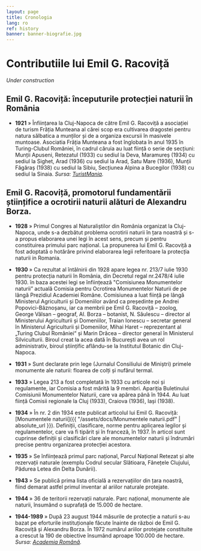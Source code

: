 ```yaml
---
layout: page
title: Cronologia
lang: ro
ref: history
banner: banner-biografie.jpg
---
```


# Contributiile lui Emil G. Racoviță

*Under construction*

## Emil G. Racoviță: începuturile protecției naturii în România

<div class="c4-list" markdown=1>

- **1921** » Înființarea la Cluj-Napoca de către Emil G. Racoviță a asociației de turism Frăția Munteana al cărei scop era cultivarea dragostei pentru natura sălbatica a munților și de a organiza excursii în masivele muntoase. Asociatia Frăția Munteana a fost înglobata în anul 1935 în Turing-Clubul României, în cadrul căruia au luat ființă o serie de secțiuni: Munții Apuseni, Retezatul (1933) cu sediul la Deva, Maramureș (1934) cu sediul la Sighet, Arad (1936) cu sediul la Arad, Satu Mare (1936), Munții Făgăraș (1938) cu sediul la Sibiu, Secțiunea Alpina a Bucegilor (1938) cu sediul la Sinaia.
*Sursa: [TuristMania](http://www.turistmania.ro/articole/diverse/primele-asociatii-si-cluburi-de-turism-si-sufletistii-lor.html).*
</div>

## Emil G. Racoviță, promotorul fundamentării științifice a ocrotirii naturii alături de Alexandru Borza.

<div class="c4-shaded-list" markdown=1>

- **1928** » Primul Congres al Naturaliștilor din România organizat la Cluj-Napoca, unde s-a dezbătut problema ocrotirii naturii în țara noastră și s-a propus elaborarea unei legi în acest sens, precum și pentru constituirea primului parc național. La propunerea lui Emil G. Racoviță a fost adoptată o hotărâre privind elaborarea legii referitoare la protecția naturii in Romania.

- **1930** » Ca rezultat al întâlnirii din 1928 apare legea nr. 213/7 iulie 1930 pentru protecția naturii în România, din Decretul regal nr.2478/4 iulie 1930. în baza acestei legi se înființează "Comisiunea Monumentelor naturii” actuală Comisia pentru Ocrotirea Monumentelor Naturii de pe lângă Prezidiul Academiei Române. Comisiunea a luat ființă pe lângă Ministerul Agriculturii și Domeniilor având ca președinte pe Andrei Popovici-Bâznoșanu, iar ca membrii pe Emil G. Racoviță – zoolog, George Vâlsan – geograf, Al. Borza – botanist, N. Săulescu – director al Ministerului Agriculturii și Domeniilor, Traian Ionescu – secretar general în Ministerul Agriculturii și Domeniilor, Mihai Haret – reprezentant al „Turing Clubul României“ și Marin Drăcea – director general în Ministerul Silviculturii. Biroul creat la acea dată în București avea un rol administrativ, biroul științific aflându-se la Institutul Botanic din Cluj-Napoca.

- **1931** » Sunt declarate prin lege (Jurnalul Consiliului de Miniștri) primele monumente ale naturii: floarea de colți și nufărul termal.

- **1933** » Legea 213 a fost completată în 1933 cu articole noi și regulamente, iar Comisia a fost mărită la 9 membri. Apariția Buletinului Comisiunii Monumentelor Naturii, care va apărea până în 1944. Au luat ființă Comisii regionale la Cluj (1933), Craiova (1936), Iași (1938).

- **1934** » În nr. 2 din 1934 este publicat articolul lui Emil G. Racoviță: [Monumentele naturii]({{ "/assets/docs/Monumentele naturii.pdf" | absolute_url }}). Definiții, clasificare, norme pentru aplicarea legilor și regulamentelor, care va fi tipărit și în franceză, în 1937. În articol sunt cuprinse definiții și clasificări clare ale monumentelor naturii și îndrumări precise pentru organizarea protecției acestora.

- **1935** » Se înființează primul parc național, Parcul Național Retezat și alte rezervații naturale (exemplu Codrul secular Slătioara, Fânețele Clujului, Pădurea Letea din Delta Dunării).

- **1943** » Se publică prima lista oficială a rezervațiilor din țara noastră, fiind demarat astfel primul inventar al ariilor naturale protejate.

- **1944** » 36 de teritorii rezervații naturale. Parc național, monumente ale naturii, însumând o suprafață de 15.000 de hectare.

- **1944-1989** » După 23 august 1944 măsurile de protecție a naturii s-au bazat pe eforturile instituționale făcute înainte de război de Emil G. Racoviță și Alexandru Borza. În 1972 numărul ariilor protejate constituite a crescut la 190 de obiective însumând aproape 100.000 de hectare.
*Sursa: [Academia Română](https://acad.ro/institutia/comisiile.html?101).*

</div>
